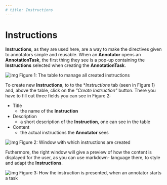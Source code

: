 ```yaml
---
# title: Instructions
---
```


# Instructions

**Instructions**, as they are used here, are a way to
make the directives given to annotators simple and
reusable. When an **Annotator** opens an **AnnotationTask**,
the first thing they see is a pop-up containing the
**Instructions** selected when creating the **AnnotationTask**.

![img](/img/instruction_table_new.png)
Figure 1: The table to manage all created instructions

To create new **Instructions**, to to the **Instructions* tab (seen in Figure 1)
and, above the table, click on the *"Create Instruction"*
button. There you have to fill out three fields you can see
in Figure 2:

- Title
  - the name of the **Instruction**
- Description
  - a short description of the **Instruction**, one
  can see in the table
- Content
  - the actual instructions the **Annotator** sees

![img](/img/instruction_creation_new.png)
Figure 2: Window with which instructions are created

Futhermore, the right window will give a preview of how the content
is displayed for the user, as you can use markdown-
language there, to style and adapt the **Instructions**.

![img](/img/instruction_annotask_new.png)
Figure 3: How the instruction is presented, when an
annotator starts a task
